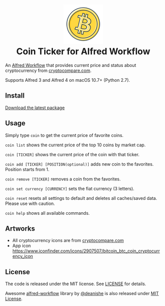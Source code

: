 <h1 align="center">
  <a href="https://github.com/bskim45/alfred-coin-ticker" title="Coin Ticker for Alfred Workflow">
    <img alt="icon" src="https://raw.githubusercontent.com/bskim45/alfred-coin-ticker/main/icon.png" width="128px" />
  </a>
  <br />
  Coin Ticker for Alfred Workflow
</h1>

An [Alfred Workflow](http://www.alfredapp.com/) that provides current price 
and status about cryptocurrency from [cryptocompare.com].

Supports Alfred 3 and Alfred 4 on macOS 10.7+ (Python 2.7).

## Install

[Download the latest package][latest release]

## Usage

Simply type `coin` to get the current price of favorite coins.

`coin list` shows the current price of the top 10 coins by market cap.

`coin [TICKER]` shows the current price of the coin with that ticker.

`coin add [TICKER] [POSITION(optional)]` adds new coin to the favorites.
Position starts from 1.

`coin remove [TICKER]` removes a coin from the favorites.

`coin set currency [CURRENCY]` sets the fiat currency (3 letters).

`coin reset` resets all settings to default and deletes all caches/saved data.
Please use with caution.

`coin help` shows all available commands.

## Artworks

- All cryptocurrency icons are from [cryptocompare.com]
- App icon https://www.iconfinder.com/icons/2907507/bitcoin_btc_coin_cryptocurrency_icon

## License

The code is released under the MIT license. See [LICENSE](LICENSE) for details.

Awesome [alfred-workflow](https://github.com/deanishe/alfred-workflow) library 
by [@deanishe](https://github.com/deanishe) is also released under 
[MIT License](alfred-workflow/LICENCE.txt).

[cryptocompare.com]: https://www.cryptocompare.com/
[latest release]: https://github.com/bskim45/alfred-coin-ticker/releases/latest/download/alfred-coin-ticker.alfredworkflow
